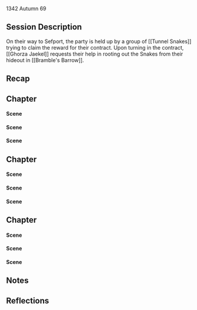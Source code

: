 1342 Autumn 69
## Session Description

On their way to Sefport, the party is held up by a group of [[Tunnel Snakes]] trying to claim the reward for their contract. Upon turning in the contract, [[Ghorza Jaekel]] requests their help in rooting out the Snakes from their hideout in [[Bramble's Barrow]].

## Recap

## Chapter

#### Scene
#### Scene
#### Scene

## Chapter

#### Scene
#### Scene
#### Scene

## Chapter

#### Scene
#### Scene
#### Scene

## Notes

## Reflections


